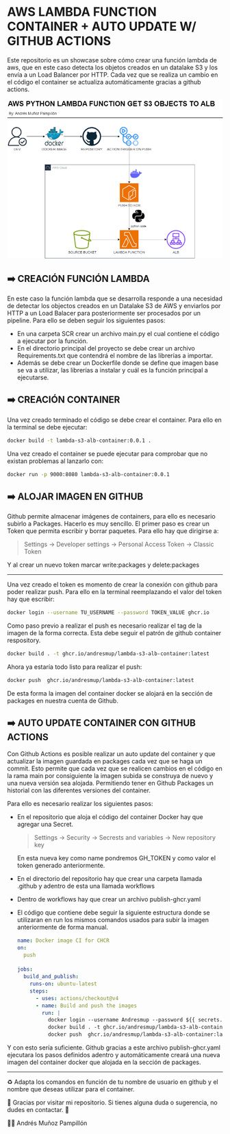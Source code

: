 # AWS LAMBDA FUNCTION CONTAINER + AUTO UPDATE W/ GITHUB ACTIONS

Este repositorio es un showcase sobre cómo crear una función lambda de aws, que en este caso detecta los objetos creados en un datalake S3 y los envía a un Load Balancer por HTTP.
Cada vez que se realiza un cambio en el código el container se actualiza automáticamente gracias a github actions.

![schema](images/aws-lambda-s3-alb-light.png)

## ➡️​ CREACIÓN FUNCIÓN LAMBDA

En este caso la función lambda que se desarrolla responde a una necesidad de detectar los objectos creados en un Datalake S3 de AWS
y enviarlos por HTTP a un Load Balacer para posteriormente ser procesados por un pipeline.
Para ello se deben seguir los siguientes pasos:
 - En una carpeta SCR crear un archivo main.py el cual contiene el código a ejecutar por la función.
 - En el directorio principal del proyecto se debe crear un archivo Requirements.txt que contendrá el nombre de las librerías a importar.
 - Además se debe crear un Dockerfile donde se define que imagen base se va a utilizar, las librerías a instalar y cuál es la función principal a ejecutarse.

## ➡️​ CREACIÓN CONTAINER

Una vez creado terminado el código se debe crear el container. Para ello en la terminal se debe ejecutar:

```sh
docker build -t lambda-s3-alb-container:0.0.1 .
``` 

Una vez creado el container se puede ejecutar para comprobar que no existan problemas al lanzarlo con:

```sh
docker run -p 9000:8080 lambda-s3-alb-container:0.0.1
```

## ➡️​ ALOJAR IMAGEN EN GITHUB

Github permite almacenar imágenes de containers, para ello es necesario subirlo a Packages. Hacerlo es muy sencillo.
El primer paso es crear un Token que permita escribir y borrar paquetes. Para ello hay que dirigirse a:
> Settings -> Developer settings -> Personal Access Token -> Classic Token

Y al crear un nuevo token marcar write:packages y delete:packages

---
Una vez creado el token es momento de crear la conexión con github para poder realizar push.
Para ello en la terminal reemplazando el valor del token hay que escribir:

```sh
docker login --username TU_USERNAME --password TOKEN_VALUE ghcr.io
```
Como paso previo a realizar el push es necesario realizar el tag de la imagen de la forma correcta.
Esta debe seguir el patrón de github container respository. 
```sh
docker build . -t ghcr.io/andresmup/lambda-s3-alb-container:latest
```
Ahora ya estaría todo listo para realizar el push:
```sh
docker push  ghcr.io/andresmup/lambda-s3-alb-container:latest
```
De esta forma la imagen del container docker se alojará en la sección de packages en nuestra cuenta de Github.

## ➡️​ AUTO UPDATE CONTAINER CON GITHUB ACTIONS

Con Github Actions es posible realizar un auto update del container y que actualizar la imagen guardada en packages cada vez que se haga un commit.
Esto permite que cada vez que se realicen cambios en el código en la rama main por consiguiente la imagen subida se construya de nuevo y una nueva versión sea alojada.
Permitiendo tener en Github Packages un historial con las diferentes versiones del container.

Para ello es necesario realizar los siguientes pasos:
- En el repositorio que aloja el código del container Docker hay que agregar una Secret.
  > Settings -> Security -> Secrests and variables -> New repository key
  
  En esta nueva key como name pondremos GH_TOKEN y como valor el token generado anteriormente.
- En el directorio del repositorio hay que crear una carpeta llamada .github y adentro de esta una llamada workflows
- Dentro de workflows hay que crear un archivo publish-ghcr.yaml
- El código que contiene debe seguir la siguiente estructura donde se utilizaran en run los mismos comandos usados para subir la imagen anteriormente de forma manual.
  ```yml
  name: Docker image CI for CHCR
  on:
    push
  
  jobs:
    build_and_publish:
      runs-on: ubuntu-latest
      steps:
        - uses: actions/checkout@v4
        - name: Build and push the images
          run: |
            docker login --username Andresmup --password ${{ secrets.GH_TOKEN}} ghcr.io
            docker build . -t ghcr.io/andresmup/lambda-s3-alb-container:latest
            docker push  ghcr.io/andresmup/lambda-s3-alb-container:latest
  ```

Y con esto sería suficiente. Github gracias a este archivo publish-ghcr.yaml ejecutara los pasos definidos adentro y automáticamente creará una nueva imagen 
del container docker que alojada en la sección de packages.

---
♻️ Adapta los comandos en función de tu nombre de usuario en github y el nombre que deseas utilizar para el container.

💬 Gracias por visitar mi repositorio. Si tienes alguna duda o sugerencia, no dudes en contactar. 💬

👨‍💻 Andrés Muñoz Pampillón



